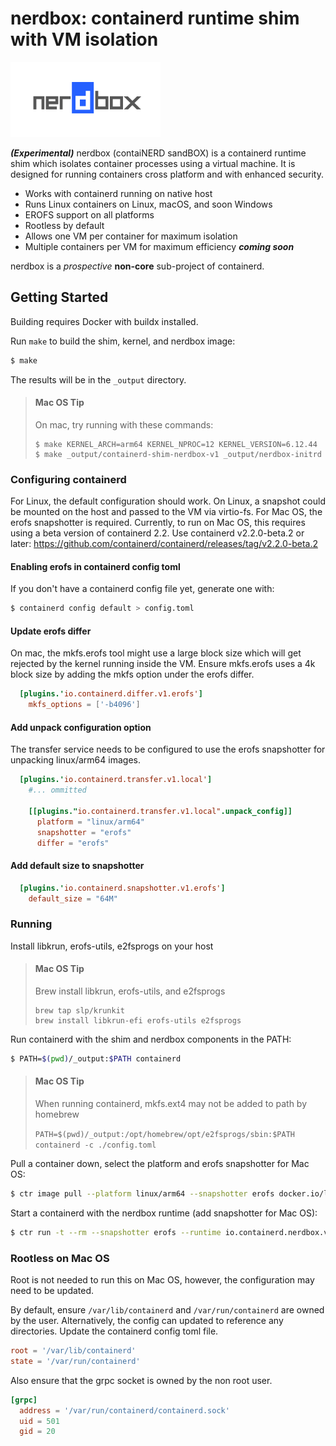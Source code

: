 # nerdbox: containerd runtime shim with VM isolation

<picture>
  <source media="(prefers-color-scheme: light)" srcset="docs/images/nerdbox.svg">
  <source media="(prefers-color-scheme: dark)" srcset="docs/images/nerdbox-white.svg">
  <img alt="logo" src="docs/images/nerdbox.svg">
</picture>

___(Experimental)___ nerdbox (contaiNERD sandBOX) is a containerd runtime shim which
isolates container processes using a virtual machine. It is designed for running
containers cross platform and with enhanced security.

 - Works with containerd running on native host
 - Runs Linux containers on Linux, macOS, and soon Windows
 - EROFS support on all platforms
 - Rootless by default
 - Allows one VM per container for maximum isolation
 - Multiple containers per VM for maximum efficiency ___coming soon___

nerdbox is a _prospective_ **non-core** sub-project of containerd.

## Getting Started

Building requires Docker with buildx installed.

Run `make` to build the shim, kernel, and nerdbox image:

```bash
$ make
```

The results will be in the `_output` directory.

> #### Mac OS Tip
> 
> On mac, try running with these commands:
> ```
> $ make KERNEL_ARCH=arm64 KERNEL_NPROC=12 KERNEL_VERSION=6.12.44
> $ make _output/containerd-shim-nerdbox-v1 _output/nerdbox-initrd
> ```

### Configuring containerd

For Linux, the default configuration should work. On Linux, a snapshot could be
mounted on the host and passed to the VM via virtio-fs. For Mac OS, the erofs
snapshotter is required. Currently, to run on Mac OS, this requires using a
beta version of containerd 2.2. Use containerd v2.2.0-beta.2 or later:
https://github.com/containerd/containerd/releases/tag/v2.2.0-beta.2

#### Enabling erofs in containerd config toml

If you don't have a containerd config file yet, generate one with:

```bash
$ containerd config default > config.toml
```

#### Update erofs differ

On mac, the mkfs.erofs tool might use a large block size which will get rejected
by the kernel running inside the VM. Ensure mkfs.erofs uses a 4k block size
by adding the mkfs option under the erofs differ.


```toml
  [plugins.'io.containerd.differ.v1.erofs']
    mkfs_options = ['-b4096']
```

#### Add unpack configuration option

The transfer service needs to be configured to use the erofs snapshotter for
unpacking linux/arm64 images.

```toml
  [plugins.'io.containerd.transfer.v1.local']
    #... ommitted

    [[plugins."io.containerd.transfer.v1.local".unpack_config]]
      platform = "linux/arm64"
      snapshotter = "erofs"
      differ = "erofs"
```

#### Add default size to snapshotter

```toml
  [plugins.'io.containerd.snapshotter.v1.erofs']
    default_size = "64M"

```

### Running

Install libkrun, erofs-utils, e2fsprogs on your host

> #### Mac OS Tip
>
> Brew install libkrun, erofs-utils, and e2fsprogs
> 
> ```
> brew tap slp/krunkit
> brew install libkrun-efi erofs-utils e2fsprogs
> ```

Run containerd with the shim and nerdbox components in the PATH:

```bash
$ PATH=$(pwd)/_output:$PATH containerd
```

> #### Mac OS Tip
>
> When running containerd, mkfs.ext4 may not be added to path by homebrew
>
> `PATH=$(pwd)/_output:/opt/homebrew/opt/e2fsprogs/sbin:$PATH containerd -c ./config.toml`
>

Pull a container down, select the platform and erofs snapshotter for Mac OS:

```bash
$ ctr image pull --platform linux/arm64 --snapshotter erofs docker.io/library/alpine:latest
```

Start a containerd with the nerdbox runtime (add snapshotter for Mac OS):

```bash
$ ctr run -t --rm --snapshotter erofs --runtime io.containerd.nerdbox.v1 docker.io/library/alpine:latest test /bin/sh
```

### Rootless on Mac OS

Root is not needed to run this on Mac OS, however, the configuration may need to
be updated.

By default, ensure `/var/lib/containerd` and `/var/run/containerd` are owned by
the user. Alternatively, the config can updated to reference any directories.
Update the containerd config toml file.

```toml
root = '/var/lib/containerd'
state = '/var/run/containerd'
```

Also ensure that the grpc socket is owned by the non root user.

```toml
[grpc]
  address = '/var/run/containerd/containerd.sock'
  uid = 501
  gid = 20
```
